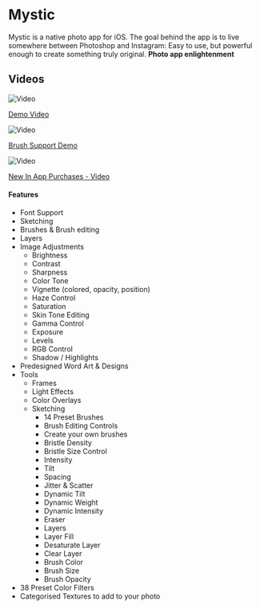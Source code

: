 # Mystic
Mystic is a native photo app for iOS. 
The goal behind the app is to live somewhere between Photoshop and Instagram: Easy to use, but powerful enough to create something truly original.
__Photo app enlightenment__



## Videos

![Video](https://i.ytimg.com/vi/klzcg83pJ8U/hqdefault.jpg)

[Demo Video](https://youtu.be/klzcg83pJ8U)

![Video](https://i9.ytimg.com/vi/R3Ao-6nAkFc/mq3.jpg?sqp=CKfn5PUF&rs=AOn4CLDNK1jc27NW4Wncp0DSj-4mal0k_g)

[Brush Support Demo](https://youtu.be/R3Ao-6nAkFc)

![Video](https://i.ytimg.com/vi/nVZP516oW-0/hqdefault.jpg)

[New In App Purchases - Video](https://youtu.be/nVZP516oW-0)


#### Features

* Font Support
* Sketching
* Brushes & Brush editing
* Layers
* Image Adjustments
  * Brightness
  * Contrast
  * Sharpness
  * Color Tone
  * Vignette (colored, opacity, position)
  * Haze Control
  * Saturation
  * Skin Tone Editing
  * Gamma Control
  * Exposure
  * Levels
  * RGB Control
  * Shadow / Highlights
* Predesigned Word Art & Designs
* Tools
  * Frames
  * Light Effects
  * Color Overlays
  * Sketching
    * 14 Preset Brushes
    * Brush Editing Controls
    * Create your own brushes
    * Bristle Density
    * Bristle Size Control
    * Intensity
    * Tilt
    * Spacing
    * Jitter & Scatter
    * Dynamic Tilt
    * Dynamic Weight
    * Dynamic Intensity
    * Eraser
    * Layers
    * Layer Fill
    * Desaturate Layer
    * Clear Layer
    * Brush Color
    * Brush Size
    * Brush Opacity
* 38 Preset Color Filters
* Categorised Textures to add to your photo
